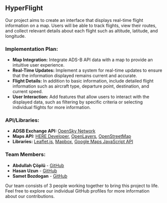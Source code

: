 ## HyperFlight

Our project aims to create an interface that displays real-time flight information on a map. Users will be able to track flights, view their routes, and collect relevant details about each flight such as altitude, latitude, and longitude.

### Implementation Plan:

- **Map Integration:** Integrate ADS-B API data with a map to provide an intuitive user experience.
- **Real-Time Updates:** Implement a system for real-time updates to ensure that the information displayed remains current and accurate.
- **Flight Details:** In addition to basic information, include detailed flight information such as aircraft type, departure point, destination, and current speed.
- **User Interaction:** Add features that allow users to interact with the displayed data, such as filtering by specific criteria or selecting individual flights for more information.

### API/Libraries:

- **ADSB Exchange API:** [OpenSky Network](https://opensky-network.org)
- **Maps API:** [HERE Developer](https://developer.here.com), [OpenLayers](https://openlayers.org), [OpenStreetMap](https://www.openstreetmap.org)
- **Libraries:** [Leaflet.js](https://leafletjs.com/), [Mapbox](https://www.mapbox.com/), [Google Maps JavaScript API](https://developers.google.com/maps/documentation/javascript/)

### Team Members:

- **Abdullah Çöplü** - [GitHub](https://github.com/acoplu)
- **Hasan Uzun** - [GitHub](https://github.com/hasanuzunx)
- **Samet Bozdogan** - [GitHub](https://github.com/SametBozdogan)

Our team consists of 3 people working together to bring this project to life. Feel free to explore our individual GitHub profiles for more information about our contributions.